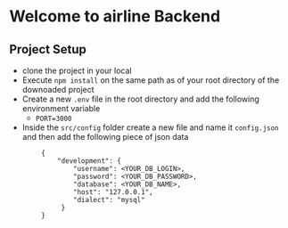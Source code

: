 # Welcome to airline Backend

## Project Setup

- clone the project in your local
- Execute `npm install` on the same path as of your root directory of the downoaded project
- Create a new `.env` file in the root directory and add the following environment variable
  - `PORT=3000`
- Inside the `src/config` folder create a new file and name it `config.json` and then add the following piece of json data

```
        {
            "development": {
                "username": <YOUR_DB_LOGIN>,
                "password": <YOUR_DB_PASSWORD>,
                "database": <YOUR_DB_NAME>,
                "host": "127.0.0.1",
                "dialect": "mysql"
             }
        }

```
